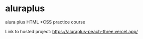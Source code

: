# aluraplus
alura plus HTML +CSS practice course


Link to hosted project: https://aluraplus-peach-three.vercel.app/

